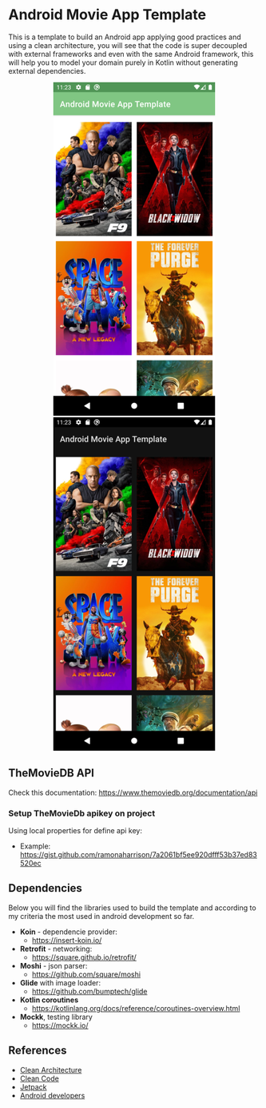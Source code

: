 # Android Movie App Template

This is a template to build an Android app applying good practices and using a clean architecture,
you will see that the code is super decoupled with external frameworks and even with the same
Android framework, this will help you to model your domain purely in Kotlin without generating
external dependencies.

<p align="center">

  <img src="https://github.com/santimattius/android-movie-app-template/blob/master/screenshoot/screenshot_app_light.png?raw=true" alt="App Capture"/>
  <img src="https://github.com/santimattius/android-movie-app-template/blob/master/screenshoot/screenshot_app_dark.png?raw=true" alt="App Capture"/>

</p>

## TheMovieDB API

Check this documentation: https://www.themoviedb.org/documentation/api

### Setup TheMovieDb apikey on project

Using local properties for define api key:

- Example: https://gist.github.com/ramonaharrison/7a2061bf5ee920dfff53b37ed83520ec

## Dependencies

Below you will find the libraries used to build the template and according to my criteria the most
used in android development so far.

- **Koin** - dependencie provider:
    - https://insert-koin.io/
- **Retrofit** - networking:
    - https://square.github.io/retrofit/
- **Moshi** - json parser:
    - https://github.com/square/moshi
- **Glide** with image loader:
    - https://github.com/bumptech/glide
- **Kotlin coroutines**
    - https://kotlinlang.org/docs/reference/coroutines-overview.html
- **Mockk**, testing library
    - https://mockk.io/

## References

- [Clean Architecture](https://blog.cleancoder.com/uncle-bob/2012/08/13/the-clean-architecture.html)
- [Clean Code](https://blog.cleancoder.com/)
- [Jetpack](https://developer.android.com/jetpack?gclid=CjwKCAjw7diEBhB-EiwAskVi13xJGdb6SCxqntF3pNt6JQ4ulvEQsB9JelBK2OIG5P0cePTCcsOksBoCk1sQAvD_BwE&gclsrc=aw.ds)
- [Android developers](https://developer.android.com/)
